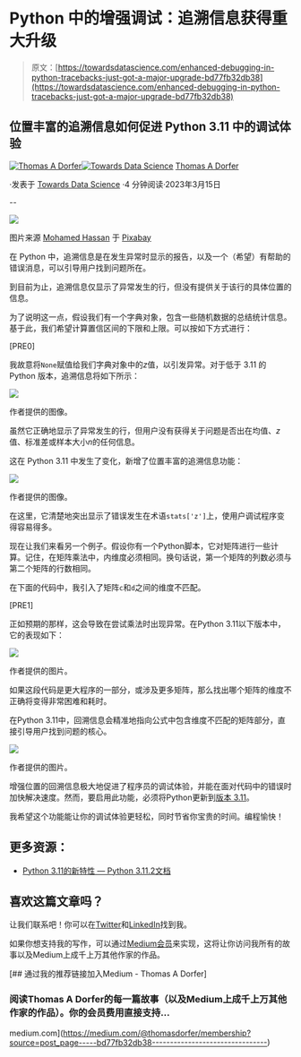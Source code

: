 # Python 中的增强调试：追溯信息获得重大升级

> 原文：[https://towardsdatascience.com/enhanced-debugging-in-python-tracebacks-just-got-a-major-upgrade-bd77fb32db38](https://towardsdatascience.com/enhanced-debugging-in-python-tracebacks-just-got-a-major-upgrade-bd77fb32db38)

## 位置丰富的追溯信息如何促进 Python 3.11 中的调试体验

[](https://thomasdorfer.medium.com/?source=post_page-----bd77fb32db38--------------------------------)[![Thomas A Dorfer](../Images/9258a1735cee805f1d9b02e2adf01096.png)](https://thomasdorfer.medium.com/?source=post_page-----bd77fb32db38--------------------------------)[](https://towardsdatascience.com/?source=post_page-----bd77fb32db38--------------------------------)[![Towards Data Science](../Images/a6ff2676ffcc0c7aad8aaf1d79379785.png)](https://towardsdatascience.com/?source=post_page-----bd77fb32db38--------------------------------) [Thomas A Dorfer](https://thomasdorfer.medium.com/?source=post_page-----bd77fb32db38--------------------------------)

·发表于 [Towards Data Science](https://towardsdatascience.com/?source=post_page-----bd77fb32db38--------------------------------) ·4 分钟阅读·2023年3月15日

--

![](../Images/b7116c89ccd139a962a51f3ddcada150.png)

图片来源 [Mohamed Hassan](https://pixabay.com/users/mohamed_hassan-5229782/) 于 [Pixabay](https://pixabay.com/vectors/error-warning-computer-crash-6641731/)

在 Python 中，追溯信息是在发生异常时显示的报告，以及一个（希望）有帮助的错误消息，可以引导用户找到问题所在。

到目前为止，追溯信息仅显示了异常发生的行，但没有提供关于该行的具体位置的信息。

为了说明这一点，假设我们有一个字典对象，包含一些随机数据的总结统计信息。基于此，我们希望计算置信区间的下限和上限。可以按如下方式进行：

[PRE0]

我故意将`None`赋值给我们字典对象中的*z*值，以引发异常。对于低于 3.11 的 Python 版本，追溯信息将如下所示：

![](../Images/37d091ac41cbf5f6201da656215fa970.png)

作者提供的图像。

虽然它正确地显示了异常发生的行，但用户没有获得关于问题是否出在均值、*z*值、标准差或样本大小*n*的任何信息。

这在 Python 3.11 中发生了变化，新增了位置丰富的追溯信息功能：

![](../Images/63d6934a4f43948f011a8d99cac96217.png)

作者提供的图像。

在这里，它清楚地突出显示了错误发生在术语`stats['z']`上，使用户调试程序变得容易得多。

现在让我们来看另一个例子。假设你有一个Python脚本，它对矩阵进行一些计算。记住，在矩阵乘法中，内维度必须相同。换句话说，第一个矩阵的列数必须与第二个矩阵的行数相同。

在下面的代码中，我引入了矩阵`c`和`d`之间的维度不匹配。

[PRE1]

正如预期的那样，这会导致在尝试乘法时出现异常。在Python 3.11以下版本中，它的表现如下：

![](../Images/0d0cd7492b1ef0156393c853a561ea49.png)

作者提供的图片。

如果这段代码是更大程序的一部分，或涉及更多矩阵，那么找出哪个矩阵的维度不正确将变得非常困难和耗时。

在Python 3.11中，回溯信息会精准地指向公式中包含维度不匹配的矩阵部分，直接引导用户找到问题的核心。

![](../Images/af0561403d2574444a36d8e3008f2249.png)

作者提供的图片。

增强位置的回溯信息极大地促进了程序员的调试体验，并能在面对代码中的错误时加快解决速度。然而，要启用此功能，必须将Python更新到[版本 3.11](https://www.python.org/downloads/release/python-3110/)。

我希望这个功能能让你的调试体验更轻松，同时节省你宝贵的时间。编程愉快！

## 更多资源：

+   [Python 3.11的新特性 — Python 3.11.2文档](https://docs.python.org/3/whatsnew/3.11.html#new-features)

## 喜欢这篇文章吗？

让我们联系吧！你可以在[Twitter](https://twitter.com/ThomasADorfer)和[LinkedIn](https://www.linkedin.com/in/thomasdorfer/)找到我。

如果你想支持我的写作，可以通过[Medium会员](https://thomasdorfer.medium.com/membership)来实现，这将让你访问我所有的故事以及Medium上成千上万其他作家的作品。

[](https://medium.com/@thomasdorfer/membership?source=post_page-----bd77fb32db38--------------------------------) [## 通过我的推荐链接加入Medium - Thomas A Dorfer]

### 阅读Thomas A Dorfer的每一篇故事（以及Medium上成千上万其他作家的作品）。你的会员费用直接支持…

medium.com](https://medium.com/@thomasdorfer/membership?source=post_page-----bd77fb32db38--------------------------------)
